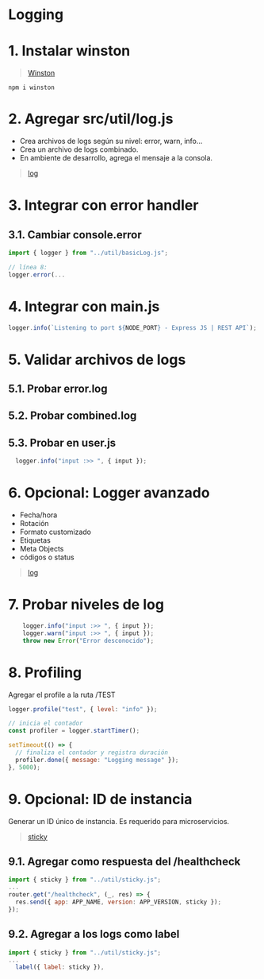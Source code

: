 # Logging <!-- omit in toc -->

# 1. Instalar winston
> [Winston](https://www.npmjs.com/package/winston)
```vim
npm i winston
```
# 2. Agregar src/util/log.js
- Crea archivos de logs según su nivel: error, warn, info...
- Crea un archivo de logs combinado.
- En ambiente de desarrollo, agrega el mensaje a la consola.
>[log](./src/util/basicLog.js)


# 3. Integrar con error handler
## 3.1. Cambiar console.error
```js
import { logger } from "../util/basicLog.js";

// línea 8:
logger.error(...
```

# 4. Integrar con main.js
```js
logger.info(`Listening to port ${NODE_PORT} - Express JS | REST API`);
```
# 5. Validar archivos de logs
## 5.1. Probar error.log
## 5.2. Probar combined.log
## 5.3. Probar en user.js
```js
  logger.info("input :>> ", { input });
```

# 6. Opcional: Logger avanzado
- Fecha/hora
- Rotación
- Formato customizado
- Etiquetas
- Meta Objects
- códigos o status

> [log](./src/util/log.js)

# 7. Probar niveles de log
```js
    logger.info("input :>> ", { input });
    logger.warn("input :>> ", { input });
    throw new Error("Error desconocido");
```

# 8. Profiling

Agregar el profile a la ruta /TEST
```js
logger.profile("test", { level: "info" });

// inicia el contador
const profiler = logger.startTimer();

setTimeout(() => {
  // finaliza el contador y registra duración
  profiler.done({ message: "Logging message" });
}, 5000);
```

# 9. Opcional: ID de instancia
Generar un ID único de instancia. Es requerido para microservicios.
> [sticky](src/util/sticky.js)

## 9.1. Agregar como respuesta del /healthcheck
```js
import { sticky } from "../util/sticky.js";
...
router.get("/healthcheck", (_, res) => {
  res.send({ app: APP_NAME, version: APP_VERSION, sticky });
});
```
## 9.2. Agregar a los logs como label
```js
import { sticky } from "../util/sticky.js";
...
  label({ label: sticky }),
```

